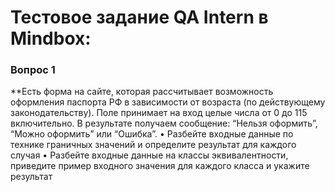 # Тестовое задание QA Intern в Mindbox:
### Вопрос 1
**Есть форма на сайте, которая рассчитывает возможность оформления паспорта РФ в зависимости
от возраста (по действующему законодательству). Поле принимает на вход целые числа от 0 до
115 включительно. В результате получаем сообщение: “Нельзя оформить”, “Можно оформить” или
“Ошибка”.
• Разбейте входные данные по технике граничных значений и определите результат для каждого
случая
• Разбейте входные данные на классы эквивалентности, приведите пример входного значения
для каждого класса и укажите результат
